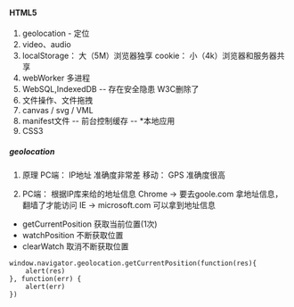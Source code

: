 #### HTML5
1. geolocation - 定位
2. video、audio
3. localStorage： 大（5M）浏览器独享
    cookie： 小（4k）浏览器和服务器共享
4. webWorker  多进程
5. WebSQL,IndexedDB -- 存在安全隐患  W3C删除了
6. 文件操作、文件拖拽
7. canvas / svg / VML
8. manifest文件  -- 前台控制缓存 -- *本地应用
9. CSS3

##### geolocation
1. 原理
    PC端： IP地址  准确度非常差
    移动： GPS     准确度很高

2. PC端： 根据IP库来给的地址信息
    Chrome -> 要去goole.com 拿地址信息， 翻墙了才能访问
    IE     -> microsoft.com 可以拿到地址信息

- getCurrentPosition    获取当前位置(1次)
- watchPosition         不断获取位置
- clearWatch            取消不断获取位置
```
window.navigator.geolocation.getCurrentPosition(function(res){
    alert(res)
}, function(err) {
    alert(err)
})
```
